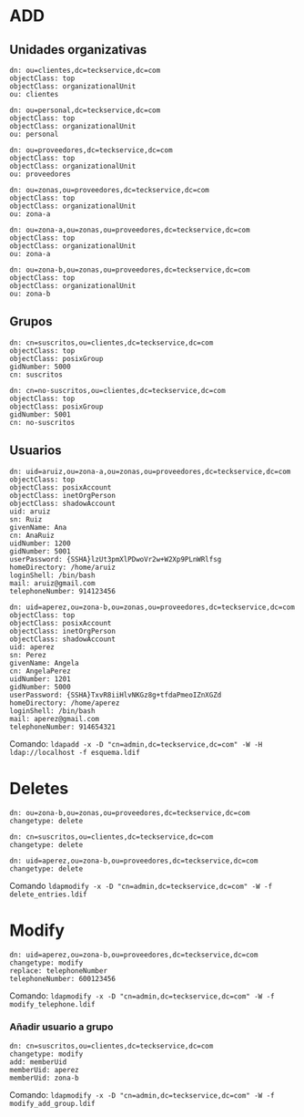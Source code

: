 # ADD
## Unidades organizativas
~~~nano
dn: ou=clientes,dc=teckservice,dc=com
objectClass: top
objectClass: organizationalUnit
ou: clientes

dn: ou=personal,dc=teckservice,dc=com
objectClass: top
objectClass: organizationalUnit
ou: personal

dn: ou=proveedores,dc=teckservice,dc=com
objectClass: top
objectClass: organizationalUnit
ou: proveedores

dn: ou=zonas,ou=proveedores,dc=teckservice,dc=com
objectClass: top
objectClass: organizationalUnit
ou: zona-a

dn: ou=zona-a,ou=zonas,ou=proveedores,dc=teckservice,dc=com
objectClass: top
objectClass: organizationalUnit
ou: zona-a

dn: ou=zona-b,ou=zonas,ou=proveedores,dc=teckservice,dc=com
objectClass: top
objectClass: organizationalUnit
ou: zona-b
~~~
## Grupos
~~~nano
dn: cn=suscritos,ou=clientes,dc=teckservice,dc=com
objectClass: top
objectClass: posixGroup
gidNumber: 5000
cn: suscritos

dn: cn=no-suscritos,ou=clientes,dc=teckservice,dc=com
objectClass: top
objectClass: posixGroup
gidNumber: 5001
cn: no-suscritos
~~~
## Usuarios
~~~
dn: uid=aruiz,ou=zona-a,ou=zonas,ou=proveedores,dc=teckservice,dc=com
objectClass: top
objectClass: posixAccount
objectClass: inetOrgPerson
objectClass: shadowAccount
uid: aruiz
sn: Ruiz
givenName: Ana
cn: AnaRuiz
uidNumber: 1200
gidNumber: 5001
userPassword: {SSHA}lzUt3pmXlPDwoVr2w+W2Xp9PLnWRlfsg
homeDirectory: /home/aruiz
loginShell: /bin/bash
mail: aruiz@gmail.com
telephoneNumber: 914123456

dn: uid=aperez,ou=zona-b,ou=zonas,ou=proveedores,dc=teckservice,dc=com
objectClass: top
objectClass: posixAccount
objectClass: inetOrgPerson
objectClass: shadowAccount
uid: aperez
sn: Perez
givenName: Angela
cn: AngelaPerez
uidNumber: 1201
gidNumber: 5000
userPassword: {SSHA}TxvR8iiHlvNKGz8g+tfdaPmeoIZnXGZd
homeDirectory: /home/aperez
loginShell: /bin/bash
mail: aperez@gmail.com
telephoneNumber: 914654321
~~~
Comando: `ldapadd -x -D "cn=admin,dc=teckservice,dc=com" -W -H ldap://localhost -f esquema.ldif`
# Deletes
~~~
dn: ou=zona-b,ou=zonas,ou=proveedores,dc=teckservice,dc=com
changetype: delete

dn: cn=suscritos,ou=clientes,dc=teckservice,dc=com
changetype: delete

dn: uid=aperez,ou=zona-b,ou=proveedores,dc=teckservice,dc=com
changetype: delete
~~~
Comando `ldapmodify -x -D "cn=admin,dc=teckservice,dc=com" -W -f delete_entries.ldif`

# Modify
~~~
dn: uid=aperez,ou=zona-b,ou=proveedores,dc=teckservice,dc=com
changetype: modify
replace: telephoneNumber
telephoneNumber: 600123456
~~~
Comando: `ldapmodify -x -D "cn=admin,dc=teckservice,dc=com" -W -f modify_telephone.ldif`

### Añadir usuario a grupo
~~~
dn: cn=suscritos,ou=clientes,dc=teckservice,dc=com
changetype: modify
add: memberUid
memberUid: aperez
memberUid: zona-b
~~~

Comando: `ldapmodify -x -D "cn=admin,dc=teckservice,dc=com" -W -f modify_add_group.ldif`